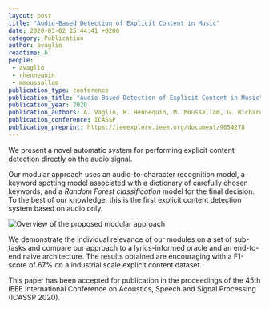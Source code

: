 ```yaml
---
layout: post
title: "Audio-Based Detection of Explicit Content in Music"
date: 2020-03-02 15:44:41 +0200
category: Publication
author: avaglio
readtime: 6
people:
 - avaglio
 - rhennequin
 - mmoussallam
publication_type: conference
publication_title: "Audio-Based Detection of Explicit Content in Music"
publication_year: 2020
publication_authors: A. Vaglio, R. Hennequin, M. Moussallam, G. Richard, F. d'Alche-Buc
publication_conference: ICASSP
publication_preprint: https://ieeexplore.ieee.org/document/9054278
---
```


<p>
    We present a novel automatic system for performing explicit content detection directly
    on the audio signal.
</p>

<p>
    Our modular approach uses an audio-to-character recognition model, a keyword spotting
    model associated with a dictionary of carefully chosen keywords, and a <i>Random Forest
    classification</i> model for the final decision. To the best of our knowledge, this is the
    first explicit content detection system based on audio only.
</p>

<div class="publication-illustration">
    <img
        src="{{ '/static/images/publis/vaglio20icassp/overview_horiz.png' | prepend: site.url }}"
        alt="Overview of the proposed modular approach"/>
</div>

<p>
    We demonstrate the individual relevance of our modules on a set of sub-tasks and compare our
    approach to a lyrics-informed oracle and an end-to-end naive architecture. The results obtained
    are encouraging with a F1-score of 67% on a industrial scale explicit content dataset.
</p>

<p>
    This paper has been accepted for publication in the proceedings of the 45th IEEE International
    Conference on Acoustics, Speech and Signal Processing (ICASSP 2020).
</p>